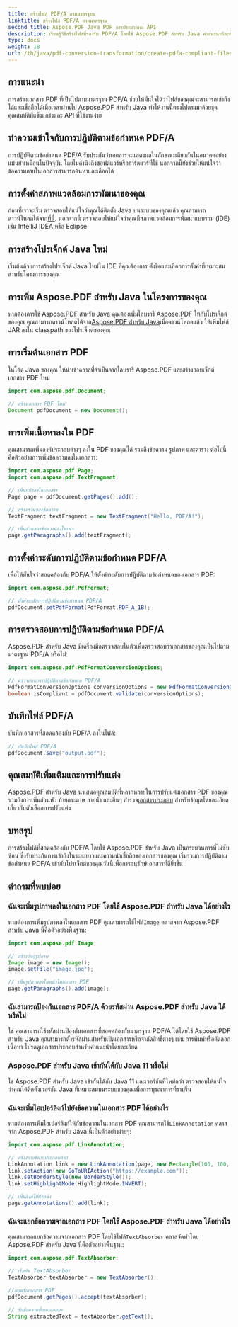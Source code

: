 ```yaml
---
title: สร้างไฟล์ PDF/A ตามมาตรฐาน
linktitle: สร้างไฟล์ PDF/A ตามมาตรฐาน
second_title: Aspose.PDF Java PDF การประมวลผล API
description: เรียนรู้วิธีสร้างไฟล์ที่รองรับ PDF/A โดยใช้ Aspose.PDF สำหรับ Java คำแนะนำทีละขั้นตอนพร้อมตัวอย่างโค้ดสำหรับ PDF มาตรฐานอุตสาหกรรม
type: docs
weight: 18
url: /th/java/pdf-conversion-transformation/create-pdfa-compliant-files/
---
```


## การแนะนำ

การสร้างเอกสาร PDF ที่เป็นไปตามมาตรฐาน PDF/A ช่วยให้มั่นใจได้ว่าไฟล์ของคุณจะสามารถเข้าถึงได้และเชื่อถือได้เมื่อเวลาผ่านไป Aspose.PDF สำหรับ Java ทำให้งานนี้ตรงไปตรงมาด้วยชุดคุณสมบัติที่แข็งแกร่งและ API ที่ใช้งานง่าย

## ทำความเข้าใจกับการปฏิบัติตามข้อกำหนด PDF/A

การปฏิบัติตามข้อกำหนด PDF/A รับประกันว่าเอกสารจะแสดงผลในลักษณะเดียวกันในอนาคตอย่างแม่นยำเหมือนในปัจจุบัน โดยไม่คำนึงถึงซอฟต์แวร์หรือฮาร์ดแวร์ที่ใช้ นอกจากนี้ยังช่วยให้แน่ใจว่าข้อความภายในเอกสารสามารถค้นหาและเลือกได้

## การตั้งค่าสภาพแวดล้อมการพัฒนาของคุณ

 ก่อนที่เราจะเริ่ม ตรวจสอบให้แน่ใจว่าคุณได้ติดตั้ง Java บนระบบของคุณแล้ว คุณสามารถดาวน์โหลดได้จาก[ที่นี่](https://www.java.com/download/). นอกจากนี้ ตรวจสอบให้แน่ใจว่าคุณมีสภาพแวดล้อมการพัฒนาแบบรวม (IDE) เช่น IntelliJ IDEA หรือ Eclipse

## การสร้างโปรเจ็กต์ Java ใหม่

เริ่มต้นด้วยการสร้างโปรเจ็กต์ Java ใหม่ใน IDE ที่คุณต้องการ ตั้งชื่อและเลือกการตั้งค่าที่เหมาะสมสำหรับโครงการของคุณ

## การเพิ่ม Aspose.PDF สำหรับ Java ในโครงการของคุณ

 หากต้องการใช้ Aspose.PDF สำหรับ Java คุณต้องเพิ่มไลบรารี Aspose.PDF ให้กับโปรเจ็กต์ของคุณ คุณสามารถดาวน์โหลดได้จาก[Aspose.PDF สำหรับ Java](https://releases.aspose.com/pdf/java/)เมื่อดาวน์โหลดแล้ว ให้เพิ่มไฟล์ JAR ลงใน classpath ของโปรเจ็กต์ของคุณ

## การเริ่มต้นเอกสาร PDF

ในโค้ด Java ของคุณ ให้นำเข้าคลาสที่จำเป็นจากไลบรารี Aspose.PDF และสร้างออบเจ็กต์เอกสาร PDF ใหม่

```java
import com.aspose.pdf.Document;

// สร้างเอกสาร PDF ใหม่
Document pdfDocument = new Document();
```

## การเพิ่มเนื้อหาลงใน PDF

คุณสามารถเพิ่มองค์ประกอบต่างๆ ลงใน PDF ของคุณได้ รวมถึงข้อความ รูปภาพ และตาราง ต่อไปนี้คือตัวอย่างการเพิ่มข้อความลงในเอกสาร:

```java
import com.aspose.pdf.Page;
import com.aspose.pdf.TextFragment;

// เพิ่มหน้าลงในเอกสาร
Page page = pdfDocument.getPages().add();

// สร้างส่วนของข้อความ
TextFragment textFragment = new TextFragment("Hello, PDF/A!");

// เพิ่มส่วนของข้อความลงในเพจ
page.getParagraphs().add(textFragment);
```

## การตั้งค่าระดับการปฏิบัติตามข้อกำหนด PDF/A

เพื่อให้มั่นใจว่าสอดคล้องกับ PDF/A ให้ตั้งค่าระดับการปฏิบัติตามข้อกำหนดของเอกสาร PDF:

```java
import com.aspose.pdf.PdfFormat;

// ตั้งค่าระดับการปฏิบัติตามข้อกำหนด PDF/A
pdfDocument.setPdfFormat(PdfFormat.PDF_A_1B);
```

## การตรวจสอบการปฏิบัติตามข้อกำหนด PDF/A

Aspose.PDF สำหรับ Java มีเครื่องมือตรวจสอบในตัวเพื่อตรวจสอบว่าเอกสารของคุณเป็นไปตามมาตรฐาน PDF/A หรือไม่:

```java
import com.aspose.pdf.PdfFormatConversionOptions;

// ตรวจสอบการปฏิบัติตามข้อกำหนด PDF/A
PdfFormatConversionOptions conversionOptions = new PdfFormatConversionOptions(PdfFormat.PDF_A_1B, new PdfFormatConversionOptions(), 1000);
boolean isCompliant = pdfDocument.validate(conversionOptions);
```

## บันทึกไฟล์ PDF/A

บันทึกเอกสารที่สอดคล้องกับ PDF/A ลงในไฟล์:

```java
// บันทึกไฟล์ PDF/A
pdfDocument.save("output.pdf");
```

## คุณสมบัติเพิ่มเติมและการปรับแต่ง

Aspose.PDF สำหรับ Java นำเสนอคุณสมบัติที่หลากหลายในการปรับแต่งเอกสาร PDF ของคุณ รวมถึงการเพิ่มส่วนหัว ท้ายกระดาษ ลายน้ำ และอื่นๆ สำรวจ[เอกสารประกอบ](https://reference.aspose.com/pdf/java/) สำหรับข้อมูลโดยละเอียดเกี่ยวกับตัวเลือกการปรับแต่ง

## บทสรุป

การสร้างไฟล์ที่สอดคล้องกับ PDF/A โดยใช้ Aspose.PDF สำหรับ Java เป็นกระบวนการที่ไม่ซับซ้อน ซึ่งรับประกันการเข้าถึงในระยะยาวและความน่าเชื่อถือของเอกสารของคุณ เริ่มรวมการปฏิบัติตามข้อกำหนด PDF/A เข้ากับโปรเจ็กต์ของคุณวันนี้เพื่อการอนุรักษ์เอกสารที่ดียิ่งขึ้น

## คำถามที่พบบ่อย

### ฉันจะเพิ่มรูปภาพลงในเอกสาร PDF โดยใช้ Aspose.PDF สำหรับ Java ได้อย่างไร

 หากต้องการเพิ่มรูปภาพลงในเอกสาร PDF คุณสามารถใช้ไฟล์`Image` คลาสจาก Aspose.PDF สำหรับ Java นี่คือตัวอย่างพื้นฐาน:

```java
import com.aspose.pdf.Image;

// สร้างวัตถุรูปภาพ
Image image = new Image();
image.setFile("image.jpg");

// เพิ่มรูปภาพลงในหน้าในเอกสาร PDF
page.getParagraphs().add(image);
```

### ฉันสามารถป้องกันเอกสาร PDF/A ด้วยรหัสผ่าน Aspose.PDF สำหรับ Java ได้หรือไม่

ใช่ คุณสามารถใช้รหัสผ่านป้องกันเอกสารที่สอดคล้องกับมาตรฐาน PDF/A ได้โดยใช้ Aspose.PDF สำหรับ Java คุณสามารถตั้งรหัสผ่านสำหรับเปิดเอกสารหรือจำกัดสิทธิ์ต่างๆ เช่น การพิมพ์หรือคัดลอกเนื้อหา โปรดดูเอกสารประกอบสำหรับคำแนะนำโดยละเอียด

### Aspose.PDF สำหรับ Java เข้ากันได้กับ Java 11 หรือไม่

ใช่ Aspose.PDF สำหรับ Java เข้ากันได้กับ Java 11 และเวอร์ชันที่ใหม่กว่า ตรวจสอบให้แน่ใจว่าคุณได้ติดตั้งเวอร์ชัน Java ที่เหมาะสมบนระบบของคุณเพื่อการบูรณาการที่ราบรื่น

### ฉันจะเพิ่มไฮเปอร์ลิงก์ไปยังข้อความในเอกสาร PDF ได้อย่างไร

 หากต้องการเพิ่มไฮเปอร์ลิงก์ให้กับข้อความในเอกสาร PDF คุณสามารถใช้`LinkAnnotation` คลาสจาก Aspose.PDF สำหรับ Java นี่เป็นตัวอย่างง่ายๆ:

```java
import com.aspose.pdf.LinkAnnotation;

// สร้างคำอธิบายประกอบลิงก์
LinkAnnotation link = new LinkAnnotation(page, new Rectangle(100, 100, 200, 120));
link.setAction(new GoToURIAction("https://example.com"));
link.setBorderStyle(new BorderStyle());
link.setHighlightMode(HighlightMode.INVERT);

// เพิ่มลิงค์ไปยังหน้า
page.getAnnotations().add(link);
```

### ฉันจะแยกข้อความจากเอกสาร PDF โดยใช้ Aspose.PDF สำหรับ Java ได้อย่างไร

 คุณสามารถแยกข้อความจากเอกสาร PDF โดยใช้ไฟล์`TextAbsorber` คลาสจัดทำโดย Aspose.PDF สำหรับ Java นี่คือตัวอย่างพื้นฐาน:

```java
import com.aspose.pdf.TextAbsorber;

// เริ่มต้น TextAbsorber
TextAbsorber textAbsorber = new TextAbsorber();

//ยอมรับเอกสาร PDF
pdfDocument.getPages().accept(textAbsorber);

// รับข้อความที่แยกออกมา
String extractedText = textAbsorber.getText();
```